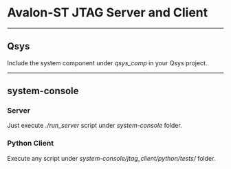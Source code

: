 # Avalon-ST JTAG Server and Client

---

## Qsys

Include the system component under *qsys_comp* in your Qsys project.

---

## system-console

### Server

Just execute *./run_server* script under *system-console* folder. 

### Python Client

Execute any script under *system-console/jtag_client/python/tests/* folder.


